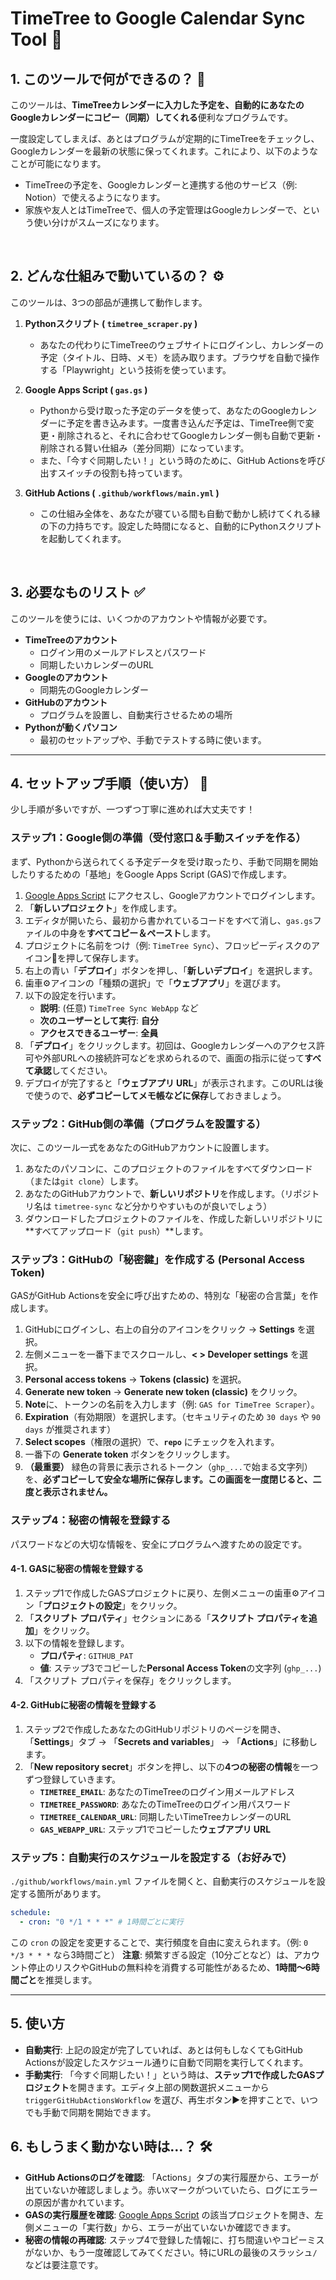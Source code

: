 # TimeTree to Google Calendar Sync Tool 🤖

## 1. このツールで何ができるの？ 🤔

このツールは、**TimeTreeカレンダーに入力した予定を、自動的にあなたのGoogleカレンダーにコピー（同期）してくれる**便利なプログラムです。

一度設定してしまえば、あとはプログラムが定期的にTimeTreeをチェックし、Googleカレンダーを最新の状態に保ってくれます。これにより、以下のようなことが可能になります。

*   TimeTreeの予定を、Googleカレンダーと連携する他のサービス（例: Notion）で使えるようになります。
*   家族や友人とはTimeTreeで、個人の予定管理はGoogleカレンダーで、という使い分けがスムーズになります。

<br>

## 2. どんな仕組みで動いているの？ ⚙️

このツールは、3つの部品が連携して動作します。

1.  **Pythonスクリプト ( `timetree_scraper.py` )**
    *   あなたの代わりにTimeTreeのウェブサイトにログインし、カレンダーの予定（タイトル、日時、メモ）を読み取ります。ブラウザを自動で操作する「Playwright」という技術を使っています。

2.  **Google Apps Script ( `gas.gs` )**
    *   Pythonから受け取った予定のデータを使って、あなたのGoogleカレンダーに予定を書き込みます。一度書き込んだ予定は、TimeTree側で変更・削除されると、それに合わせてGoogleカレンダー側も自動で更新・削除される賢い仕組み（差分同期）になっています。
    *   また、「今すぐ同期したい！」という時のために、GitHub Actionsを呼び出すスイッチの役割も持っています。

3.  **GitHub Actions ( `.github/workflows/main.yml` )**
    *   この仕組み全体を、あなたが寝ている間も自動で動かし続けてくれる縁の下の力持ちです。設定した時間になると、自動的にPythonスクリプトを起動してくれます。

<br>

## 3. 必要なものリスト ✅

このツールを使うには、いくつかのアカウントや情報が必要です。

*   **TimeTreeのアカウント**
    *   ログイン用のメールアドレスとパスワード
    *   同期したいカレンダーのURL
*   **Googleのアカウント**
    *   同期先のGoogleカレンダー
*   **GitHubのアカウント**
    *   プログラムを設置し、自動実行させるための場所
*   **Pythonが動くパソコン**
    *   最初のセットアップや、手動でテストする時に使います。

---

## 4. セットアップ手順（使い方） 🚀

少し手順が多いですが、一つずつ丁寧に進めれば大丈夫です！

### ステップ1：Google側の準備（受付窓口＆手動スイッチを作る）

まず、Pythonから送られてくる予定データを受け取ったり、手動で同期を開始したりするための「基地」をGoogle Apps Script (GAS)で作成します。

1.  [Google Apps Script](https://script.google.com/home) にアクセスし、Googleアカウントでログインします。
2.  「**新しいプロジェクト**」を作成します。
3.  エディタが開いたら、最初から書かれているコードをすべて消し、`gas.gs`ファイルの中身を**すべてコピー＆ペースト**します。
4.  プロジェクトに名前をつけ（例: `TimeTree Sync`）、フロッピーディスクのアイコン💾を押して保存します。
5.  右上の青い「**デプロイ**」ボタンを押し、「**新しいデプロイ**」を選択します。
6.  歯車⚙️アイコンの「種類の選択」で「**ウェブアプリ**」を選びます。
7.  以下の設定を行います。
    *   **説明**: (任意) `TimeTree Sync WebApp` など
    *   **次のユーザーとして実行**: **自分**
    *   **アクセスできるユーザー**: **全員**
8.  「**デプロイ**」をクリックします。初回は、Googleカレンダーへのアクセス許可や外部URLへの接続許可などを求められるので、画面の指示に従って**すべて承認**してください。
9.  デプロイが完了すると「**ウェブアプリ URL**」が表示されます。このURLは後で使うので、**必ずコピーしてメモ帳などに保存**しておきましょう。

### ステップ2：GitHub側の準備（プログラムを設置する）

次に、このツール一式をあなたのGitHubアカウントに設置します。

1.  あなたのパソコンに、このプロジェクトのファイルをすべてダウンロード（または`git clone`）します。
2.  あなたのGitHubアカウントで、**新しいリポジトリ**を作成します。（リポジトリ名は `timetree-sync` など分かりやすいものが良いでしょう）
3.  ダウンロードしたプロジェクトのファイルを、作成した新しいリポジトリに**すべてアップロード（`git push`）**します。

### ステップ3：GitHubの「秘密鍵」を作成する (Personal Access Token)

GASがGitHub Actionsを安全に呼び出すための、特別な「秘密の合言葉」を作成します。

1.  GitHubにログインし、右上の自分のアイコンをクリック → **Settings** を選択。
2.  左側メニューを一番下までスクロールし、**< > Developer settings** を選択。
3.  **Personal access tokens** → **Tokens (classic)** を選択。
4.  **Generate new token** → **Generate new token (classic)** をクリック。
5.  **Note**に、トークンの名前を入力します（例: `GAS for TimeTree Scraper`）。
6.  **Expiration**（有効期限）を選択します。（セキュリティのため `30 days` や `90 days` が推奨されます）
7.  **Select scopes**（権限の選択）で、**`repo`** にチェックを入れます。
8.  一番下の **Generate token** ボタンをクリックします。
9.  **（最重要）** 緑色の背景に表示されるトークン（`ghp_...`で始まる文字列）を、**必ずコピーして安全な場所に保存します。この画面を一度閉じると、二度と表示されません。**

### ステップ4：秘密の情報を登録する

パスワードなどの大切な情報を、安全にプログラムへ渡すための設定です。

#### 4-1. GASに秘密の情報を登録する

1.  ステップ1で作成したGASプロジェクトに戻り、左側メニューの歯車⚙️アイコン「**プロジェクトの設定**」をクリック。
2.  「**スクリプト プロパティ**」セクションにある「**スクリプト プロパティを追加**」をクリック。
3.  以下の情報を登録します。
    *   **プロパティ**: `GITHUB_PAT`
    *   **値**: ステップ3でコピーした**Personal Access Token**の文字列 (`ghp_...`)
4.  「スクリプト プロパティを保存」をクリックします。

#### 4-2. GitHubに秘密の情報を登録する

1.  ステップ2で作成したあなたのGitHubリポジトリのページを開き、「**Settings**」タブ → 「**Secrets and variables**」 → 「**Actions**」に移動します。
2.  「**New repository secret**」ボタンを押し、以下の**4つの秘密の情報**を一つずつ登録していきます。
    *   **`TIMETREE_EMAIL`**: あなたのTimeTreeのログイン用メールアドレス
    *   **`TIMETREE_PASSWORD`**: あなたのTimeTreeのログイン用パスワード
    *   **`TIMETREE_CALENDAR_URL`**: 同期したいTimeTreeカレンダーのURL
    *   **`GAS_WEBAPP_URL`**: ステップ1でコピーした**ウェブアプリ URL**

### ステップ5：自動実行のスケジュールを設定する（お好みで）

`./github/workflows/main.yml` ファイルを開くと、自動実行のスケジュールを設定する箇所があります。

```yaml
schedule:
  - cron: "0 */1 * * *" # 1時間ごとに実行
```

この `cron` の設定を変更することで、実行頻度を自由に変えられます。（例: `0 */3 * * *` なら3時間ごと）
**注意**: 頻繁すぎる設定（10分ごとなど）は、アカウント停止のリスクやGitHubの無料枠を消費する可能性があるため、**1時間〜6時間ごと**を推奨します。

---

## 5. 使い方

*   **自動実行**: 上記の設定が完了していれば、あとは何もしなくてもGitHub Actionsが設定したスケジュール通りに自動で同期を実行してくれます。
*   **手動実行**: 「今すぐ同期したい！」という時は、**ステップ1で作成したGASプロジェクト**を開きます。エディタ上部の関数選択メニューから `triggerGitHubActionsWorkflow` を選び、再生ボタン▶️を押すことで、いつでも手動で同期を開始できます。

## 6. もしうまく動かない時は…？ 🛠️

*   **GitHub Actionsのログを確認**: 「Actions」タブの実行履歴から、エラーが出ていないか確認しましょう。赤い`X`マークがついていたら、ログにエラーの原因が書かれています。
*   **GASの実行履歴を確認**: [Google Apps Script](https://script.google.com/home) の該当プロジェクトを開き、左側メニューの「実行数」から、エラーが出ていないか確認できます。
*   **秘密の情報の再確認**: ステップ4で登録した情報に、打ち間違いやコピーミスがないか、もう一度確認してみてください。特にURLの最後のスラッシュ`/`などは要注意です。